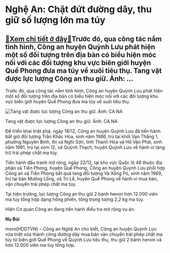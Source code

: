 Nghệ An: Chặt đứt đường dây, thu giữ số lượng lớn ma túy
========================================================

[:gift:Xem chi tiết ở đây:gift:](https://hddtvn.com/nghe-an-chat-dut-duong-day-thu-giu-so-luong-lon-ma-tuy/)Trước đó, qua công tác nắm tình hình, Công an huyện Quỳnh Lưu phát hiện một số đối tượng trên địa bàn có biểu hiện móc nối với các đối tượng khu vực biên giới huyện Quế Phong đưa ma túy về xuôi tiêu thụ. Tang vật được lực lượng Công an thu giữ. Ảnh: …
-----------------------------------------------------------------------------------------------------------------------------------------------------------------------------------------------------------------------------------------------------------


Trước đó, qua công tác nắm tình hình, Công an huyện Quỳnh Lưu phát hiện một số đối tượng trên địa bàn có biểu hiện móc nối với các đối tượng khu vực biên giới huyện Quế Phong đưa ma túy về xuôi tiêu thụ.





![Tang vật được lực lượng Công an thu giữ. Ảnh: CA NA](https://hddtvn.com/wp-content/uploads/2021/01/3824_images1643355_Capture.jpg "Tang vật được lực lượng Công an thu giữ. Ảnh: CA NA")


Tang vật được lực lượng Công an thu giữ. Ảnh: CA NA



Để triển khai triệt phá, ngày 18/12, Công an huyện Quỳnh Lưu đã tiến hành bắt giữ đối tượng Trần Khắc Hòa, sinh năm 1986, trú tại khối Vạn Thắng 1, phường Nguyên Bình, thị xã Nghi Sơn, tỉnh Thanh Hóa và Hồ Văn Phái, sinh năm 1981, trú tại xóm 12, xã Quỳnh Thạch, huyện Quỳnh Lưu về hành vi tàng trữ trái phép chất ma túy.


Tiến hành đấu tranh mở rộng, ngày 22/12, tại khu vực Quốc lộ 48 thuộc địa phận xã Tiền Phong, huyện Quế Phong, Công an huyện Quỳnh Lưu phối hợp Công an xã Tiền Phong bắt quả tang đối tượng Và Xồng Pó, sinh năm 1969, trú tại bản Mường Lống, xã Tri Lễ, huyện Quế Phong về hành vi mua bán, vận chuyển trái phép chất ma túy.


Tại hiện trường, lực lượng Công an thu giữ 2 bánh heroin hơn 12.000 viên ma túy tổng hợp dạng hồng phiến, tổng trọng lượng 2,2 kg ma túy.


Hiện Cơ quan Công an đang tiến hành điều tra mở rộng vụ án.




**Nụ Bùi**



more(HDDTVN) – Công an Nghệ An cho biết, Công an huyện Quỳnh Lưu vừa triệt xóa thành công đường dây mua bán vận chuyển trái phép chất ma túy từ biên giới Quế Phong về Quỳnh Lưu tiêu thụ, thu giữ 2 bánh heroin và hơn 12.000 viên ma túy tổng hợp.

